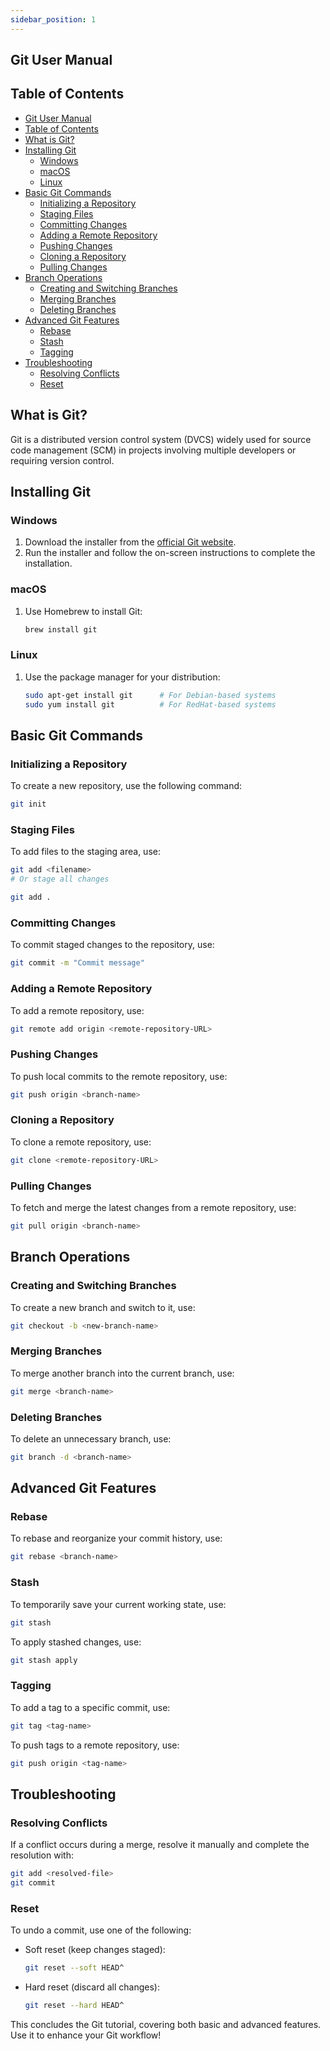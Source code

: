 ```yaml
---
sidebar_position: 1
---
```



## Git User Manual

## Table of Contents

- [Git User Manual](#git-user-manual)
- [Table of Contents](#table-of-contents)
- [What is Git?](#what-is-git)
- [Installing Git](#installing-git)
  - [Windows](#windows)
  - [macOS](#macos)
  - [Linux](#linux)
- [Basic Git Commands](#basic-git-commands)
  - [Initializing a Repository](#initializing-a-repository)
  - [Staging Files](#staging-files)
  - [Committing Changes](#committing-changes)
  - [Adding a Remote Repository](#adding-a-remote-repository)
  - [Pushing Changes](#pushing-changes)
  - [Cloning a Repository](#cloning-a-repository)
  - [Pulling Changes](#pulling-changes)
- [Branch Operations](#branch-operations)
  - [Creating and Switching Branches](#creating-and-switching-branches)
  - [Merging Branches](#merging-branches)
  - [Deleting Branches](#deleting-branches)
- [Advanced Git Features](#advanced-git-features)
  - [Rebase](#rebase)
  - [Stash](#stash)
  - [Tagging](#tagging)
- [Troubleshooting](#troubleshooting)
  - [Resolving Conflicts](#resolving-conflicts)
  - [Reset](#reset)

## What is Git?

Git is a distributed version control system (DVCS) widely used for source code management (SCM) in projects involving multiple developers or requiring version control.

## Installing Git

### Windows
1. Download the installer from the [official Git website](https://git-scm.com/).
2. Run the installer and follow the on-screen instructions to complete the installation.

### macOS
1. Use Homebrew to install Git:

   ```bash
   brew install git
   ```

### Linux
1. Use the package manager for your distribution:

   ```bash
   sudo apt-get install git      # For Debian-based systems
   sudo yum install git          # For RedHat-based systems
   ```

## Basic Git Commands

### Initializing a Repository

To create a new repository, use the following command:

```bash
git init
```

### Staging Files

To add files to the staging area, use:

```bash
git add <filename>
# Or stage all changes

git add .
```

### Committing Changes

To commit staged changes to the repository, use:

```bash
git commit -m "Commit message"
```

### Adding a Remote Repository

To add a remote repository, use:

```bash
git remote add origin <remote-repository-URL>
```

### Pushing Changes

To push local commits to the remote repository, use:

```bash
git push origin <branch-name>
```

### Cloning a Repository

To clone a remote repository, use:

```bash
git clone <remote-repository-URL>
```

### Pulling Changes

To fetch and merge the latest changes from a remote repository, use:

```bash
git pull origin <branch-name>
```

## Branch Operations

### Creating and Switching Branches

To create a new branch and switch to it, use:

```bash
git checkout -b <new-branch-name>
```

### Merging Branches

To merge another branch into the current branch, use:

```bash
git merge <branch-name>
```

### Deleting Branches

To delete an unnecessary branch, use:

```bash
git branch -d <branch-name>
```

## Advanced Git Features

### Rebase

To rebase and reorganize your commit history, use:

```bash
git rebase <branch-name>
```

### Stash

To temporarily save your current working state, use:

```bash
git stash
```

To apply stashed changes, use:

```bash
git stash apply
```

### Tagging

To add a tag to a specific commit, use:

```bash
git tag <tag-name>
```

To push tags to a remote repository, use:

```bash
git push origin <tag-name>
```

## Troubleshooting

### Resolving Conflicts

If a conflict occurs during a merge, resolve it manually and complete the resolution with:

```bash
git add <resolved-file>
git commit
```

### Reset

To undo a commit, use one of the following:

- Soft reset (keep changes staged):

  ```bash
  git reset --soft HEAD^
  ```

- Hard reset (discard all changes):

  ```bash
  git reset --hard HEAD^
  ```

This concludes the Git tutorial, covering both basic and advanced features. Use it to enhance your Git workflow!

